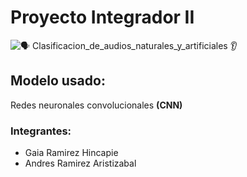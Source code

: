 # Proyecto Integrador II 

![🗣 Clasificacion_de_audios_naturales_y_artificiales 👂](https://github.com/user-attachments/assets/06a4f43a-0f1a-4ad5-a178-700686ac8990)
## Modelo usado: 
Redes neuronales convolucionales <b>(CNN)</b> 

### Integrantes:
<ul>
  <li>Gaia Ramirez Hincapie </li>
  <li>Andres Ramirez Aristizabal</li>
</ul>
